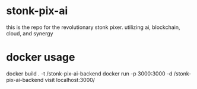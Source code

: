 # stonk-pix-ai
this is the repo for the revolutionary stonk pixer. utilizing ai, blockchain, cloud, and synergy

# docker usage
docker build . -t <username>/stonk-pix-ai-backend
docker run -p 3000:3000 -d <username>/stonk-pix-ai-backend
visit localhost:3000/


